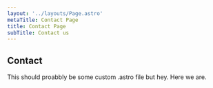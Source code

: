 ```yaml
---
layout: '../layouts/Page.astro'
metaTitle: Contact Page
title: Contact Page
subTitle: Contact us
---
```


## Contact

This should proabbly be some custom .astro file but hey. Here we are.
